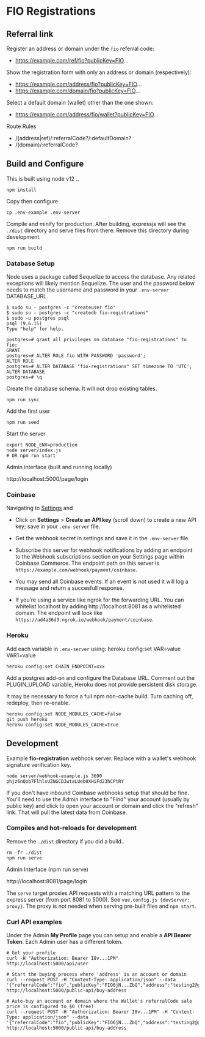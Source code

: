 # FIO Registrations

## Referral link

Register an address or domain under the `fio` referral code:
* https://example.com/ref/fio?publicKey=FIO...

Show the registration form with only an address or domain (respectively):
* https://example.com/address/fio?publicKey=FIO...
* https://example.com/domain/fio?publicKey=FIO...

Select a default domain (wallet) other than the one shown:
* https://example.com/address/fio/wallet?publicKey=FIO...

Route Rules

* /(address|ref)/:referralCode?/:defaultDomain?
* /(domain)/:referralCode?

## Build and Configure

This is built using node v12 ..

```
npm install
```

Copy then configure
```
cp .env-example .env-server
```

Compile and minify for production.  After building, expressjs will
see the `./dist` directory and serve files from there.  Remove this
directory during development.

```
npm run build
```

### Database Setup

Node uses a package called Sequelize to access the database.  Any related
exceptions will likely mention Sequelize.  The user and the password below
needs to match the username and password in your `.env-server` DATABASE_URL.

```
$ sudo su - postgres -c "createuser fio"
$ sudo su - postgres -c "createdb fio-registrations"
$ sudo -u postgres psql
psql (9.6.15)
Type "help" for help.

postgres=# grant all privileges on database "fio-registrations" to fio;
GRANT
postgres=# ALTER ROLE fio WITH PASSWORD 'password';
ALTER ROLE
postgres=# ALTER DATABASE "fio-registrations" SET timezone TO 'UTC';
ALTER DATABASE
postgres=# \q
```

Create the database schema.  It will not drop existing tables.

```
npm run sync
```

Add the first user

```
npm run seed
```

Start the server

```
export NODE_ENV=production
node server/index.js
# OR npm run start
```

Admin interface (built and running locally)

http://localhost:5000/page/login

### Coinbase

Navigating to [Settings](https://commerce.coinbase.com/dashboard/settings) and
* Click on **Settings** > **Create an API key** (scroll down) to create a new API key; save in your `.env-server` file.

* Get the webhook secret in settings and save it in the `.env-server` file.

* Subscribe this server for webhook notifications by adding an endpoint to the Webhook subscriptions section on your Settings page within Coinbase Commerce.  The endpoint path on this server is `https://example.com/webhook/payment/coinbase`.

* You may send all Coinbase events.  If an event is not used it will log a message and return a succesfull response.

* If you’re using a service like ngrok for the forwarding URL. You can
whitelist localhost by adding http://localhost:8081 as a whitelisted
domain.  The endpoint will look like `https://ad4a36d3.ngrok.io/webhook/payment/coinbase`.

### Heroku

Add each variable in `.env-server` using: heroku config:set VAR=value VAR1=value

`heroku config:set CHAIN_ENDPOINT=xxx`

Add a postgres add-on and configure the Database URL.  Comment
out the PLUGIN_UPLOAD variable, Heroku does not provide persistent
disk storage.

It may be necessary to force a full npm non-cache build.  Turn caching off,
redeploy, then re-enable.

```
heroku config:set NODE_MODULES_CACHE=false
git push heroku
heroku config:set NODE_MODULES_CACHE=true
```

## Development

Example **fio-registration** webhook server.  Replace with a wallet's webhook signature verification key.

```
node server/webhook-example.js 3690 phjz6nQob7FlhlsUZNGCDJwtaLUeb0XHiFd23hCPtRY
```

If you don't have inbound Coinbase webhooks setup that should be fine.  You'll
need to use the Admin interface to "Find" your account (usually by public key)
and click to open your account or domain and click the "refresh" link.  That
will pull the latest data from Coinbase.

### Compiles and hot-reloads for development

Remove the `./dist` directory if you did a build..

```
rm -fr ./dist
npm run serve
```

Admin Interface (npm run serve)

http://localhost:8081/page/login

The `serve` target proxies API requests with a matching URL pattern to the
express server (from port 8081 to 5000).  See `vue.config.js {devServer: proxy}`.
The proxy is not needed when serving pre-built files and `npm start`.

### Curl API examples

Under the Admin **My Profile** page you can setup and enable a
**API Bearer Token**.  Each Admin user has a different token.

```
# Get your profile
curl -H "Authorization: Bearer I8v...1PM" http://localhost:5000/api/user

# Start the buying process where 'address' is an account or domain
curl --request POST -H "Content-Type: application/json" --data '{"referralCode":"fio","publicKey":"FIO6jN...ZbQ","address":"testing2@pubdomain"}' http://localhost:5000/public-api/buy-address

# Auto-buy an account or domain where the Wallet's referralCode sale price is configured to $0 (free)
curl --request POST -H "Authorization: Bearer I8v...1PM" -H "Content-Type: application/json" --data '{"referralCode":"fio","publicKey":"FIO6jN...ZbQ","address":"testing2@pubdomain"}' http://localhost:5000/public-api/buy-address
```
